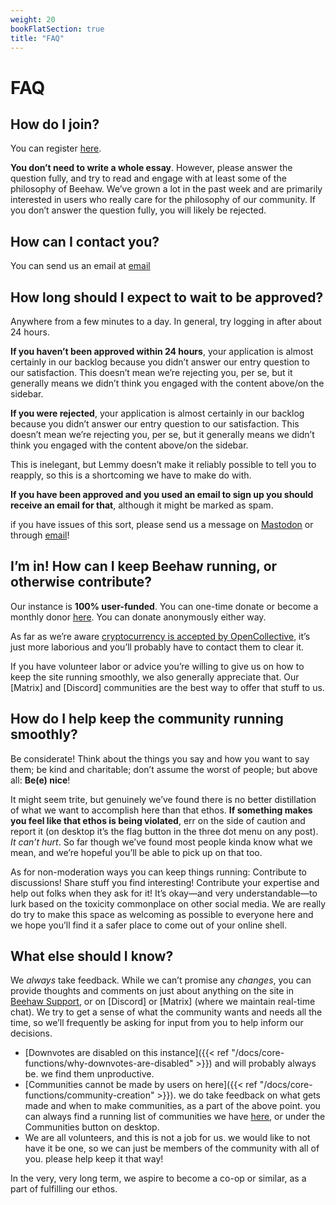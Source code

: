```yaml
---
weight: 20
bookFlatSection: true
title: "FAQ"
---
```


# FAQ

## How do I join?
You can register [here](https://beehaw.org/signup).

**You don’t need to write a whole essay**. However, please answer the question fully, and try to read and engage with at least some of the philosophy of Beehaw. We’ve grown a lot in the past week and are primarily interested in users who really care for the philosophy of our community. If you don’t answer the question fully, you will likely be rejected.

## How can I contact you?

You can send us an email at [email](mailto:support@beehaw.org)

## How long should I expect to wait to be approved?
Anywhere from a few minutes to a day. In general, try logging in after about 24 hours. 

**If you haven’t been approved within 24 hours**, your application is almost certainly in our backlog because you didn’t answer our entry question to our satisfaction. This doesn’t mean we’re rejecting you, per se, but it generally means we didn’t think you engaged with the content above/on the sidebar. 

**If you were rejected**, your application is almost certainly in our backlog because you didn’t answer our entry question to our satisfaction. This doesn’t mean we’re rejecting you, per se, but it generally means we didn’t think you engaged with the content above/on the sidebar. 

This is inelegant, but Lemmy doesn’t make it reliably possible to tell you to reapply, so this is a shortcoming we have to make do with.

**If you have been approved and you used an email to sign up you should receive an email for that**, although it might be marked as spam.

if you have issues of this sort, please send us a message on [Mastodon](https://fosstodon.org/@beehaw) or through [email](mailto:support@beehaw.org)!

## I’m in! How can I keep Beehaw running, or otherwise contribute?
Our instance is **100% user-funded**. You can one-time donate or become a monthly donor [here](https://opencollective.com/beehaw/donate). You can donate anonymously either way. 

As far as we’re aware [cryptocurrency is accepted by OpenCollective](https://opencollective.com/foundation/updates/ocf-can-now-receive-cryptocurrency), it’s just more laborious and you’ll probably have to contact them to clear it.

If you have volunteer labor or advice you’re willing to give us on how to keep the site running smoothly, we also generally appreciate that. Our [Matrix] and [Discord] communities are the best way to offer that stuff to us.

## How do I help keep the community running smoothly?
Be considerate! Think about the things you say and how you want to say them; be kind and charitable; don’t assume the worst of people; but above all: **Be(e) nice**!

It might seem trite, but genuinely we’ve found there is no better distillation of what we want to accomplish here than that ethos. **If something makes you feel like that ethos is being violated**, err on the side of caution and report it (on desktop it’s the flag button in the three dot menu on any post). *It can’t hurt*. So far though we’ve found most people kinda know what we mean, and we’re hopeful you’ll be able to pick up on that too.

As for non-moderation ways you can keep things running: Contribute to discussions! Share stuff you find interesting! Contribute your expertise and help out folks when they ask for it! It’s okay—and very understandable—to lurk based on the toxicity commonplace on other social media. We are really do try to make this space as welcoming as possible to everyone here and we hope you’ll find it a safer place to come out of your online shell.

## What else should I know?
We *always* take feedback. While we can’t promise any *changes*, you can provide thoughts and comments on just about anything on the site in [Beehaw Support](https://beehaw.org/c/support), or on [Discord] or [Matrix] (where we maintain real-time chat). We try to get a sense of what the community wants and needs all the time, so we’ll frequently be asking for input from you to help inform our decisions.

- [Downvotes are disabled on this instance]({{< ref "/docs/core-functions/why-downvotes-are-disabled" >}}) and will probably always be. we find them unproductive. 
- [Communities cannot be made by users on here]({{< ref "/docs/core-functions/community-creation" >}}). we do take feedback on what gets made and when to make communities, as a part of the above point. you can always find a running list of communities we have [here](https://beehaw.org/communities), or under the Communities button on desktop.
- We are all volunteers, and this is not a job for us. we would like to not have it be one, so we can just be members of the community with all of you. please help keep it that way!

In the very, very long term, we aspire to become a co-op or similar, as a part of fulfilling our ethos.
